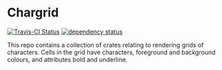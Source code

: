 # Chargrid

[![Travis-CI Status](https://travis-ci.org/stevebob/chargrid.svg?branch=master)](https://travis-ci.org/stevebob/chargrid)
[![dependency status](https://deps.rs/repo/github/stevebob/chargrid/status.svg)](https://deps.rs/repo/github/stevebob/chargrid)

This repo contains a collection of crates relating to rendering grids of
characters. Cells in the grid have characters, foreground and background
colours, and attributes bold and underline.
